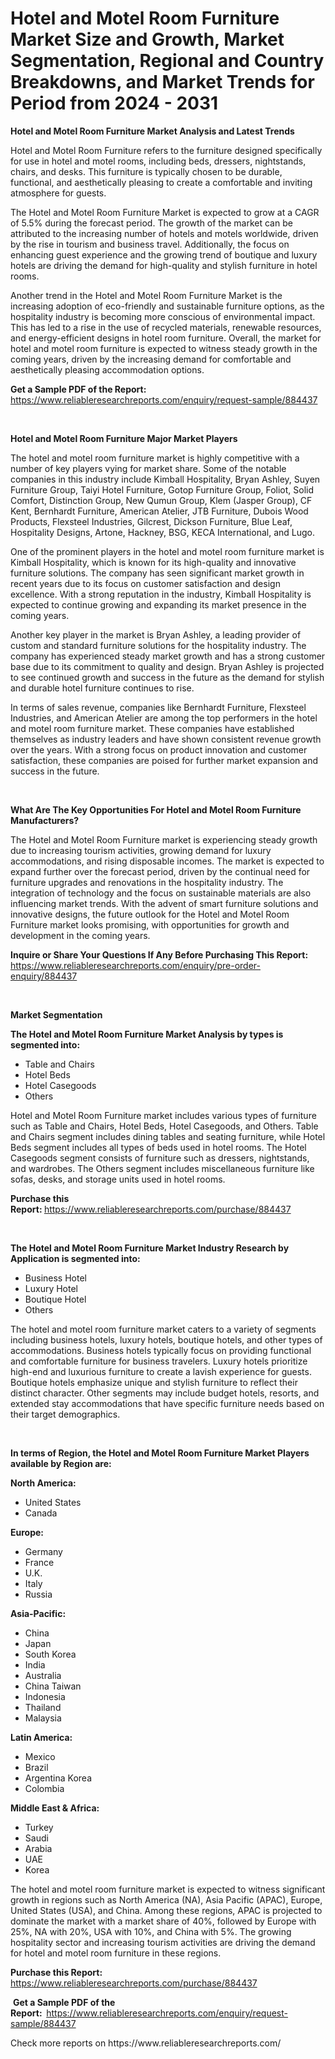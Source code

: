 <p><h1>Hotel and Motel Room Furniture Market Size and Growth, Market Segmentation, Regional and Country Breakdowns, and Market Trends for Period from 2024 -  2031</h1></p><p><strong>Hotel and Motel Room Furniture Market Analysis and Latest Trends</strong></p>
<p><p>Hotel and Motel Room Furniture refers to the furniture designed specifically for use in hotel and motel rooms, including beds, dressers, nightstands, chairs, and desks. This furniture is typically chosen to be durable, functional, and aesthetically pleasing to create a comfortable and inviting atmosphere for guests.</p><p>The Hotel and Motel Room Furniture Market is expected to grow at a CAGR of 5.5% during the forecast period. The growth of the market can be attributed to the increasing number of hotels and motels worldwide, driven by the rise in tourism and business travel. Additionally, the focus on enhancing guest experience and the growing trend of boutique and luxury hotels are driving the demand for high-quality and stylish furniture in hotel rooms.</p><p>Another trend in the Hotel and Motel Room Furniture Market is the increasing adoption of eco-friendly and sustainable furniture options, as the hospitality industry is becoming more conscious of environmental impact. This has led to a rise in the use of recycled materials, renewable resources, and energy-efficient designs in hotel room furniture. Overall, the market for hotel and motel room furniture is expected to witness steady growth in the coming years, driven by the increasing demand for comfortable and aesthetically pleasing accommodation options.</p></p>
<p><strong>Get a Sample PDF of the Report:&nbsp;</strong> <a href="https://www.reliableresearchreports.com/enquiry/request-sample/884437">https://www.reliableresearchreports.com/enquiry/request-sample/884437</a></p>
<p>&nbsp;</p>
<p><strong>Hotel and Motel Room Furniture Major Market Players</strong></p>
<p><p>The hotel and motel room furniture market is highly competitive with a number of key players vying for market share. Some of the notable companies in this industry include Kimball Hospitality, Bryan Ashley, Suyen Furniture Group, Taiyi Hotel Furniture, Gotop Furniture Group, Foliot, Solid Comfort, Distinction Group, New Qumun Group, Klem (Jasper Group), CF Kent, Bernhardt Furniture, American Atelier, JTB Furniture, Dubois Wood Products, Flexsteel Industries, Gilcrest, Dickson Furniture, Blue Leaf, Hospitality Designs, Artone, Hackney, BSG, KECA International, and Lugo.</p><p>One of the prominent players in the hotel and motel room furniture market is Kimball Hospitality, which is known for its high-quality and innovative furniture solutions. The company has seen significant market growth in recent years due to its focus on customer satisfaction and design excellence. With a strong reputation in the industry, Kimball Hospitality is expected to continue growing and expanding its market presence in the coming years.</p><p>Another key player in the market is Bryan Ashley, a leading provider of custom and standard furniture solutions for the hospitality industry. The company has experienced steady market growth and has a strong customer base due to its commitment to quality and design. Bryan Ashley is projected to see continued growth and success in the future as the demand for stylish and durable hotel furniture continues to rise.</p><p>In terms of sales revenue, companies like Bernhardt Furniture, Flexsteel Industries, and American Atelier are among the top performers in the hotel and motel room furniture market. These companies have established themselves as industry leaders and have shown consistent revenue growth over the years. With a strong focus on product innovation and customer satisfaction, these companies are poised for further market expansion and success in the future.</p></p>
<p>&nbsp;</p>
<p><strong>What Are The Key Opportunities For Hotel and Motel Room Furniture Manufacturers?</strong></p>
<p><p>The Hotel and Motel Room Furniture market is experiencing steady growth due to increasing tourism activities, growing demand for luxury accommodations, and rising disposable incomes. The market is expected to expand further over the forecast period, driven by the continual need for furniture upgrades and renovations in the hospitality industry. The integration of technology and the focus on sustainable materials are also influencing market trends. With the advent of smart furniture solutions and innovative designs, the future outlook for the Hotel and Motel Room Furniture market looks promising, with opportunities for growth and development in the coming years.</p></p>
<p><strong>Inquire or Share Your Questions If Any Before Purchasing This Report:</strong> <a href="https://www.reliableresearchreports.com/enquiry/pre-order-enquiry/884437">https://www.reliableresearchreports.com/enquiry/pre-order-enquiry/884437</a></p>
<p>&nbsp;</p>
<p><strong>Market Segmentation</strong></p>
<p><strong>The Hotel and Motel Room Furniture Market Analysis by types is segmented into:</strong></p>
<p><ul><li>Table and Chairs</li><li>Hotel Beds</li><li>Hotel Casegoods</li><li>Others</li></ul></p>
<p><p>Hotel and Motel Room Furniture market includes various types of furniture such as Table and Chairs, Hotel Beds, Hotel Casegoods, and Others. Table and Chairs segment includes dining tables and seating furniture, while Hotel Beds segment includes all types of beds used in hotel rooms. The Hotel Casegoods segment consists of furniture such as dressers, nightstands, and wardrobes. The Others segment includes miscellaneous furniture like sofas, desks, and storage units used in hotel rooms.</p></p>
<p><strong>Purchase this Report:&nbsp;</strong><a href="https://www.reliableresearchreports.com/purchase/884437">https://www.reliableresearchreports.com/purchase/884437</a></p>
<p>&nbsp;</p>
<p><strong>The Hotel and Motel Room Furniture Market Industry Research by Application is segmented into:</strong></p>
<p><ul><li>Business Hotel</li><li>Luxury Hotel</li><li>Boutique Hotel</li><li>Others</li></ul></p>
<p><p>The hotel and motel room furniture market caters to a variety of segments including business hotels, luxury hotels, boutique hotels, and other types of accommodations. Business hotels typically focus on providing functional and comfortable furniture for business travelers. Luxury hotels prioritize high-end and luxurious furniture to create a lavish experience for guests. Boutique hotels emphasize unique and stylish furniture to reflect their distinct character. Other segments may include budget hotels, resorts, and extended stay accommodations that have specific furniture needs based on their target demographics.</p></p>
<p>&nbsp;</p>
<p><strong>In terms of Region, the Hotel and Motel Room Furniture Market Players available by Region are:</strong></p>
<p>
    <p> <strong> North America: </strong>
        <ul>
            <li>United States</li>
            <li>Canada</li>
        </ul>
        </p> 
    <p> <strong> Europe: </strong>
        <ul>
            <li>Germany</li>
            <li>France</li>
            <li>U.K.</li>
            <li>Italy</li>
            <li>Russia</li>
        </ul>
        </p> 
    <p> <strong> Asia-Pacific: </strong>
        <ul>
            <li>China</li>
            <li>Japan</li>
            <li>South Korea</li>
            <li>India</li>
            <li>Australia</li>
            <li>China Taiwan</li>
            <li>Indonesia</li>
            <li>Thailand</li>
            <li>Malaysia</li>
        </ul>
        </p> 
    <p> <strong> Latin America: </strong>
        <ul>
            <li>Mexico</li>
            <li>Brazil</li>
            <li>Argentina Korea</li>
            <li>Colombia</li>
        </ul>
        </p> 
    <p> <strong> Middle East & Africa: </strong>
        <ul>
            <li>Turkey</li>
            <li>Saudi</li>
            <li>Arabia</li>
            <li>UAE</li>
            <li>Korea</li>
        </ul>
    </p>
    </p>
<p><p>The hotel and motel room furniture market is expected to witness significant growth in regions such as North America (NA), Asia Pacific (APAC), Europe, United States (USA), and China. Among these regions, APAC is projected to dominate the market with a market share of 40%, followed by Europe with 25%, NA with 20%, USA with 10%, and China with 5%. The growing hospitality sector and increasing tourism activities are driving the demand for hotel and motel room furniture in these regions.</p></p>
<p><strong>Purchase this Report: </strong><a href="https://www.reliableresearchreports.com/purchase/884437">https://www.reliableresearchreports.com/purchase/884437</a></p>
<p>&nbsp;<strong>Get a Sample PDF of the Report:&nbsp;&nbsp;</strong><a href="https://www.reliableresearchreports.com/enquiry/request-sample/884437">https://www.reliableresearchreports.com/enquiry/request-sample/884437</a></p>
<p><strong></strong></p>
<p>Check more reports on https://www.reliableresearchreports.com/</p>